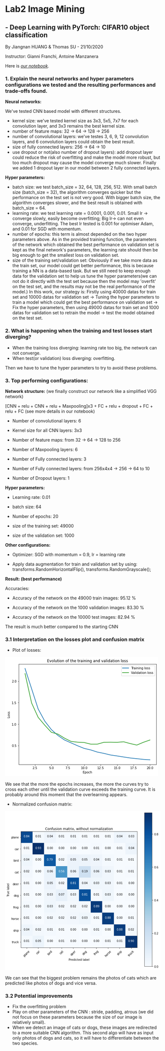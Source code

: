 # Lab2 Image Mining

## - Deep Learning with PyTorch: CIFAR10 object classification

By Jiangnan HUANG & Thomas SU - 21/10/2020

Instructor: Gianni Franchi, Antoine Manzanera

Here is [*our notebook*](https://github.com/JiangnanH/ImageMining/blob/master/Lab2/Copy_of_PyTorch_cifar10_tutorial_ROB313_2020.ipynb).

### 1. Explain the neural networks and hyper parameters configurations we tested and the resulting performances and trade-offs found.


**Neural networks:**

We've tested CNN based model with different structures.

- kernel size: 
  we've tested kernel size as 3x3, 5x5, 7x7 for each convolution layer, and 3x3 remains the best kernel size.
- number of feature maps: 32 -> 64 -> 128 -> 256
- number of convolutional layers: 
  we've testes 3, 6, 9, 12 convolution layers, and 6 convolution layers could obtain the best result.
- size of fully connected layers: 256 -> 64 -> 10
- use dropout or not(also number of dropout layers): 
  add dropout layer could reduce the risk of overfitting and make the model more robust, but too much dropout may cause the model converge much slower. Finally we added 1 dropout layer in our model between 2 fully connected layers.

**Hyper parameters:**

- batch size: 
  we test batch_size = 32, 64, 128, 256, 512. With small batch size (batch_size = 32), the algorithm converges quicker but the performance on the test set is not very good. With bigger batch size, the algorithm converges slower, and the best result is obtained with batch_size = 64.
- learning rate: 
  we test learning rate = 0.0001, 0.001, 0.01. Small lr -> converge slowly, easily become overfitting; Big lr-> can not even converge, underfitting. The best lr tested is 0.001 for optimiser Adam, and 0.01 for SGD with momentum.
- number of epochs: 
  this term is almost depended on the two hyper parameters above. As in the provided training function, the parameters of the network which obtained the best performance on validation set is kept as the final network's parameters, the learning rate should then be big enough to get the smallest loss on validation set.
- size of the training set/validation set:
  Obviously if we take more data as the train set, our model could get better performance, this is because training a NN is a data-based task. But we still need to keep enough data for the validation set to help us tune the hyper parameters(we can not do it directly with the test set because then the model may 'overfit' on the test set, and the results may not be the real performance of the model.) In this work, our strategy is: Firstly using 40000 datas for train set and 10000 datas for validation set -> Tuning the hyper parameters to train a model which could get the best performance on validation set -> Fix the hyper parameters, then using 49000 datas for train set and 1000 datas for validation set to retrain the model -> test the model obtained on the test set. 

### 2. What is happening when the training and test losses start diverging?
- When the training loss diverging: learning rate too big, the network can not converge.
- When test(or validation) loss diverging: overfitting.

Then we have to tune the hyper parameters to try to avoid these problems.

### 3. Top performing configurations:

**Network structure:** (we finally construct our network like a simplified VGG network)

[CNN + relu + CNN + relu + Maxpooling]x3 + FC + relu + dropout + FC + relu + FC (see more details in our notebook)

- Number of convolutional layers: 6

- Kernel size for all CNN layers: 3x3

- Number of feature maps: from 32 -> 64 -> 128 to 256

- Number of Maxpooling layers: 6

- Number of Fully connected layers: 3

- Number of Fully connected layers: from 256x4x4 -> 256 -> 64 to 10

- Number of Dropout layers: 1

**Hyper parameters:**

- Learning rate: 0.01

- batch size: 64

- Number of epochs: 20

- size of the training set: 49000

- size of the validation set: 1000

**Other configurations:**

- Optimizer: SGD with momentum = 0.9, lr = learning rate

- Apply data augmentation for train and validation set by using: transforms.RandomHorizontalFlip(), transforms.RandomGrayscale();

**Result: (best performance)**

Accuracies:

- Accuracy of the network on the 49000 train images: 95.12 %

- Accuracy of the network on the 1000 validation images: 83.30 %

- Accuracy of the network on the 10000 test images: 82.94 %
  
The result is much better compared to the starting CNN 

### 3.1 Interpretation on the losses plot and confusion matrix

- Plot of losses:

![loss](loss.png)

We see that the more the epochs increases, the more the curves try to cross each other until the validation curve exceeds the training curve. It is probably around this moment that the overlearning appears.



- Normalized confusion matrix:

![Confusion](confusion.png)

We can see that the biggest problem remains the photos of cats which are predicted like photos of dogs and vice versa.

### 3.2 Potential improvements

- Fix the overfitting problem
- Play on other parameters of the CNN : stride, padding, atrous (we did not focus on these parameters because the size of our image is relatively small).
- When we detect an image of cats or dogs, these images are redirected to a more suitable CNN algorithm. This second algo will have as input only photos of dogs and cats, so it will have to differentiate between the two species.
